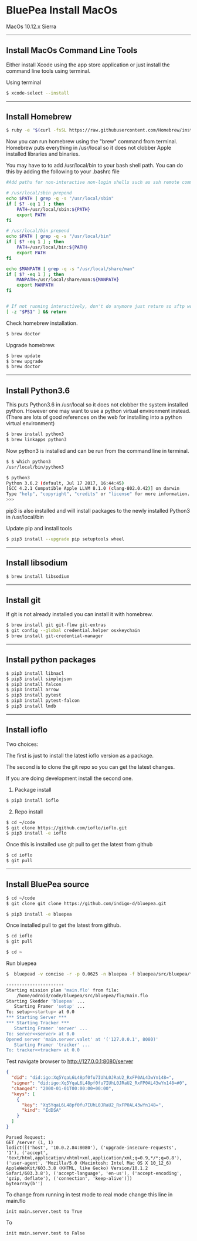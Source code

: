 # BluePea Install MacOs

MacOs 10.12.x Sierra

--------------------------------
Install MacOs Command Line Tools
--------------------------------

Either install Xcode using the app store application or just install the command line tools using terminal.

Using terminal

```bash
$ xcode-select --install
```

--------------------------------
Install Homebrew
--------------------------------

```bash
$ ruby -e "$(curl -fsSL https://raw.githubusercontent.com/Homebrew/install/master/install)"
```

Now you can run homebrew using the "brew" command from terminal. Homebrew puts everything in /usr/local so it does not clobber Apple installed libraries and binaries.

You may have to to add /usr/local/bin to your bash shell path. You can do this by adding the following to your .bashrc file

```bash
#Add paths for non-interactive non-login shells such as ssh remote command

# /usr/local/sbin prepend
echo $PATH | grep -q -s "/usr/local/sbin"
if [ $? -eq 1 ] ; then
    PATH=/usr/local/sbin:${PATH}
    export PATH
fi

# /usr/local/bin prepend
echo $PATH | grep -q -s "/usr/local/bin"
if [ $? -eq 1 ] ; then
    PATH=/usr/local/bin:${PATH}
    export PATH
fi

echo $MANPATH | grep -q -s "/usr/local/share/man"
if [ $? -eq 1 ] ; then
    MANPATH=/usr/local/share/man:${MANPATH}
    export MANPATH
fi


# If not running interactively, don't do anymore just return so sftp works:
[ -z "$PS1" ] && return
```


Check homebrew installation.

```bash
$ brew doctor
```

Upgrade homebrew.

```bash
$ brew update
$ brew upgrade
$ brew doctor
```

-----------------
Install Python3.6
-----------------

This puts Python3.6 in /usr/local so it does not clobber the system installed python. However one may want to use a python virtual environment instead. (There are lots of good references on the web for installing into a python virtual environment)

```bash
$ brew install python3
$ brew linkapps python3
```

Now python3 is installed and can be run from the command line in terminal.

```bash
$ $ which python3
/usr/local/bin/python3

$ python3
Python 3.6.2 (default, Jul 17 2017, 16:44:45) 
[GCC 4.2.1 Compatible Apple LLVM 8.1.0 (clang-802.0.42)] on darwin
Type "help", "copyright", "credits" or "license" for more information.
>>> 
```

pip3 is also installed and will install packages to the newly installed Python3 in /usr/local/bin

Update pip and install tools

```bash
$ pip3 install --upgrade pip setuptools wheel
```

-------------------
Install libsodium
-------------------

```bash
$ brew install libsodium
```

----------------
Install git
-----------------

If git is not already installed you can install it with homebrew.

```bash
$ brew install git git-flow git-extras
$ git config --global credential.helper osxkeychain
$ brew install git-credential-manager
```

-------
Install python packages
--------

```bash
$ pip3 install libnacl
$ pip3 install simplejson
$ pip3 install falcon
$ pip3 install arrow
$ pip3 install pytest
$ pip3 install pytest-falcon
$ pip3 install lmdb
```

--------
Install ioflo
----------

Two choices:

The first is just to install the latest ioflo version as a package.

The second is to clone the git repo so you can get the latest changes.

If you are doing development install the second one.

1) Package install
```bash
$ pip3 install ioflo
```

2) Repo install

```bash
$ cd ~/code
$ git clone https://github.com/ioflo/ioflo.git
$ pip3 install -e ioflo
```
Once this is installed use git pull to get the latest from github

```bash
$ cd ioflo
$ git pull
```

------------
Install BluePea source
------------

```bash
$ cd ~/code
$ git clone git clone https://github.com/indigo-d/bluepea.git

$ pip3 install -e bluepea
```

Once installed pull to get the latest from github.

```bash
$ cd ioflo
$ git pull

$ cd ~
```
Run bluepea

```bash
$  bluepead -v concise -r -p 0.0625 -n bluepea -f bluepea/src/bluepea/flo/main.flo -b bluepea.core
```

```bash
----------------------
Starting mission plan 'main.flo' from file:
    /home/odroid/code/bluepea/src/bluepea/flo/main.flo
Starting Skedder 'bluepea' ...
   Starting Framer 'setup' ...
To: setup<<startup> at 0.0
*** Starting Server ***
*** Starting Tracker ***
   Starting Framer 'server' ...
To: server<<server> at 0.0
Opened server 'main.server.valet' at '('127.0.0.1', 8080)'
   Starting Framer 'tracker' ...
To: tracker<<tracker> at 0.0

```

Test navigate browser to
http://127.0.0.1:8080/server

```json
{
  "did": "did:igo:Xq5YqaL6L48pf0fu7IUhL0JRaU2_RxFP0AL43wYn148=",
  "signer": "did:igo:Xq5YqaL6L48pf0fu7IUhL0JRaU2_RxFP0AL43wYn148=#0",
  "changed": "2000-01-01T00:00:00+00:00",
  "keys": [
    {
      "key": "Xq5YqaL6L48pf0fu7IUhL0JRaU2_RxFP0AL43wYn148=",
      "kind": "EdDSA"
    }
  ]
}
```


```http
Parsed Request:
GET /server (1, 1)
lodict([('host', '10.0.2.84:8080'), ('upgrade-insecure-requests', '1'), ('accept', 'text/html,application/xhtml+xml,application/xml;q=0.9,*/*;q=0.8'), ('user-agent', 'Mozilla/5.0 (Macintosh; Intel Mac OS X 10_12_6) AppleWebKit/603.3.8 (KHTML, like Gecko) Version/10.1.2 Safari/603.3.8'), ('accept-language', 'en-us'), ('accept-encoding', 'gzip, deflate'), ('connection', 'keep-alive')])
bytearray(b'')
```

To change from running in test mode to real mode change this line in main.flo

```
init main.server.test to True
```

To

```
init main.server.test to False
```